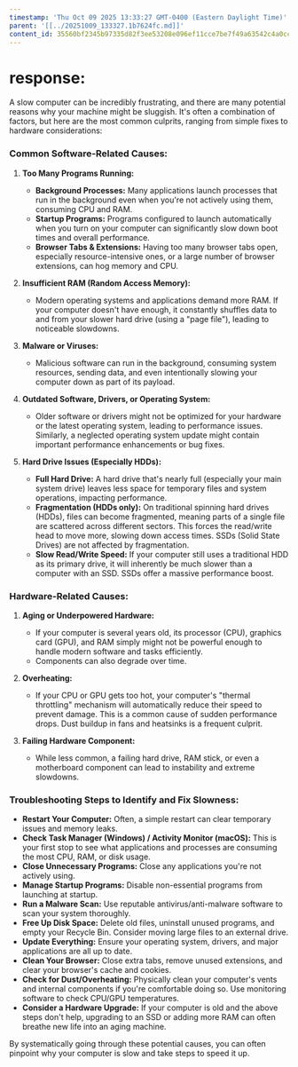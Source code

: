 ```yaml
---
timestamp: 'Thu Oct 09 2025 13:33:27 GMT-0400 (Eastern Daylight Time)'
parent: '[[../20251009_133327.1b7624fc.md]]'
content_id: 35560bf2345b97335d82f3ee53208e096ef11cce7be7f49a63542c4a0ccee1d5
---
```


# response:

A slow computer can be incredibly frustrating, and there are many potential reasons why your machine might be sluggish. It's often a combination of factors, but here are the most common culprits, ranging from simple fixes to hardware considerations:

### Common Software-Related Causes:

1. **Too Many Programs Running:**
   * **Background Processes:** Many applications launch processes that run in the background even when you're not actively using them, consuming CPU and RAM.
   * **Startup Programs:** Programs configured to launch automatically when you turn on your computer can significantly slow down boot times and overall performance.
   * **Browser Tabs & Extensions:** Having too many browser tabs open, especially resource-intensive ones, or a large number of browser extensions, can hog memory and CPU.

2. **Insufficient RAM (Random Access Memory):**
   * Modern operating systems and applications demand more RAM. If your computer doesn't have enough, it constantly shuffles data to and from your slower hard drive (using a "page file"), leading to noticeable slowdowns.

3. **Malware or Viruses:**
   * Malicious software can run in the background, consuming system resources, sending data, and even intentionally slowing your computer down as part of its payload.

4. **Outdated Software, Drivers, or Operating System:**
   * Older software or drivers might not be optimized for your hardware or the latest operating system, leading to performance issues. Similarly, a neglected operating system update might contain important performance enhancements or bug fixes.

5. **Hard Drive Issues (Especially HDDs):**
   * **Full Hard Drive:** A hard drive that's nearly full (especially your main system drive) leaves less space for temporary files and system operations, impacting performance.
   * **Fragmentation (HDDs only):** On traditional spinning hard drives (HDDs), files can become fragmented, meaning parts of a single file are scattered across different sectors. This forces the read/write head to move more, slowing down access times. SSDs (Solid State Drives) are not affected by fragmentation.
   * **Slow Read/Write Speed:** If your computer still uses a traditional HDD as its primary drive, it will inherently be much slower than a computer with an SSD. SSDs offer a massive performance boost.

### Hardware-Related Causes:

1. **Aging or Underpowered Hardware:**
   * If your computer is several years old, its processor (CPU), graphics card (GPU), and RAM simply might not be powerful enough to handle modern software and tasks efficiently.
   * Components can also degrade over time.

2. **Overheating:**
   * If your CPU or GPU gets too hot, your computer's "thermal throttling" mechanism will automatically reduce their speed to prevent damage. This is a common cause of sudden performance drops. Dust buildup in fans and heatsinks is a frequent culprit.

3. **Failing Hardware Component:**
   * While less common, a failing hard drive, RAM stick, or even a motherboard component can lead to instability and extreme slowdowns.

### Troubleshooting Steps to Identify and Fix Slowness:

* **Restart Your Computer:** Often, a simple restart can clear temporary issues and memory leaks.
* **Check Task Manager (Windows) / Activity Monitor (macOS):** This is your first stop to see what applications and processes are consuming the most CPU, RAM, or disk usage.
* **Close Unnecessary Programs:** Close any applications you're not actively using.
* **Manage Startup Programs:** Disable non-essential programs from launching at startup.
* **Run a Malware Scan:** Use reputable antivirus/anti-malware software to scan your system thoroughly.
* **Free Up Disk Space:** Delete old files, uninstall unused programs, and empty your Recycle Bin. Consider moving large files to an external drive.
* **Update Everything:** Ensure your operating system, drivers, and major applications are all up to date.
* **Clean Your Browser:** Close extra tabs, remove unused extensions, and clear your browser's cache and cookies.
* **Check for Dust/Overheating:** Physically clean your computer's vents and internal components if you're comfortable doing so. Use monitoring software to check CPU/GPU temperatures.
* **Consider a Hardware Upgrade:** If your computer is old and the above steps don't help, upgrading to an SSD or adding more RAM can often breathe new life into an aging machine.

By systematically going through these potential causes, you can often pinpoint why your computer is slow and take steps to speed it up.
